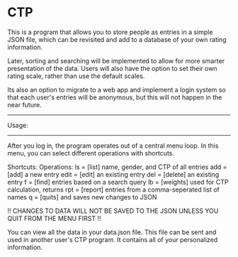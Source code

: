 # CTP

This is a program that allows you to store people as entries in a simple
JSON file, which can be revisited and add to a database of your own rating
information. 

Later, sorting and searching will be implemented to allow for more smarter
presentation of the data. Users will also have the option to set their own rating
scale, rather than use the default scales.

Its also an option to migrate to a web app and implement a login system so that
each user's entries will be anonymous, but this will not happen in the near future.

************************************************************************
Usage:

************************************************************************

After you log in, the program operates out of a central menu loop.
In this menu, you can select different operations with shortcuts.

Shortcuts:		Operations:
ls			=	[list] name, gender, and CTP of all entries
add 		= 	[add] a new entry
edit		= 	[edit] an existing entry
del 		= 	[delete] an existing entry
f 			= 	[find] entries based on a search query
lb 			= 	[weights] used for CTP calculation, returns
rpt 		= 	[report] entries from a comma-seperated list of names
q 			= 	[quits] and saves new changes to JSON

!! CHANGES TO DATA WILL NOT BE SAVED TO THE JSON UNLESS YOU QUIT FROM THE MENU FIRST !!

You can view all the data in your data.json file. This file can be sent and used in another
user's CTP program. It contains all of your personalized information. 
